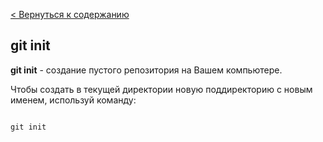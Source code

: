 [< Вернуться к содержанию](./readme.md)

## git init

**git init** - создание пустого репозитория на Вашем компьютере.

Чтобы создать в текущей директории новую поддиректорию с новым именем, используй команду:

```bash=

git init
```